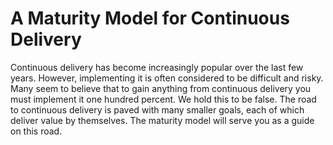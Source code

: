 A Maturity Model for Continuous Delivery
=========================================

Continuous delivery has become increasingly popular over the last few years. However, implementing it is often considered to be difficult and risky. Many seem to believe that to gain anything from continuous delivery you must implement it one hundred percent. We hold this to be false. The road to continuous delivery is paved with many smaller goals, each of which deliver value by themselves. The maturity model will serve you as a guide on this road.
